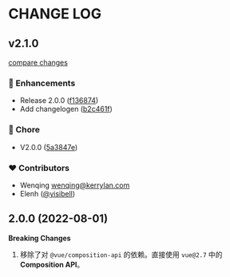 # CHANGE LOG

## v2.1.0

[compare changes](https://github.com/yisibell/vue-use-toolkit/compare/v2.0.0...v2.1.0)


### 🚀 Enhancements

  - Release 2.0.0 ([f136874](https://github.com/yisibell/vue-use-toolkit/commit/f136874))
  - Add changelogen ([b2c461f](https://github.com/yisibell/vue-use-toolkit/commit/b2c461f))

### 🏡 Chore

  - V2.0.0 ([5a3847e](https://github.com/yisibell/vue-use-toolkit/commit/5a3847e))

### ❤️  Contributors

- Wenqing <wenqing@kerrylan.com>
- Elenh ([@yisibell](http://github.com/yisibell))

## 2.0.0 (2022-08-01)

**Breaking Changes**

1. 移除了对 `@vue/composition-api` 的依赖。直接使用 `vue@2.7` 中的 **Composition API**。